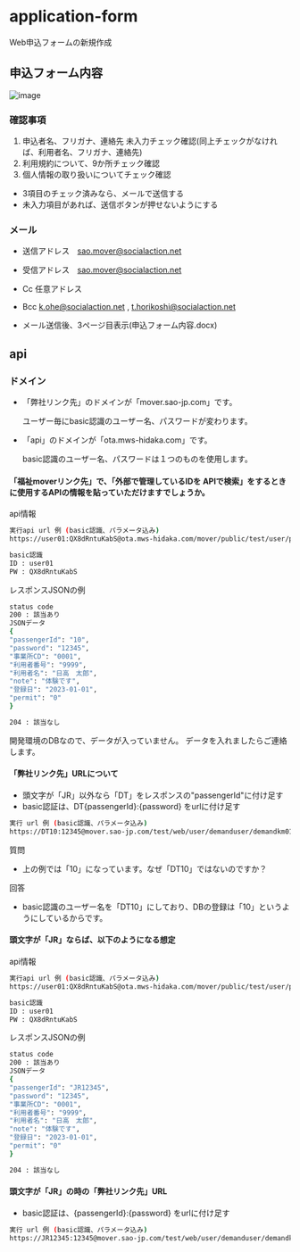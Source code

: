 # application-form
Web申込フォームの新規作成

## 申込フォーム内容
![image](https://user-images.githubusercontent.com/114212655/210974630-3da70f35-9312-48d9-8011-aaf5b9505e11.png)

### 確認事項
1. 申込者名、フリガナ、連絡先 未入力チェック確認(同上チェックがなければ、利用者名、フリガナ、連絡先) 
1. 利用規約について、9か所チェック確認
1. 個人情報の取り扱いについてチェック確認

- 3項目のチェック済みなら、メールで送信する
- 未入力項目があれば、送信ボタンが押せないようにする

### メール
- 送信アドレス　sao.mover@socialaction.net
- 受信アドレス　sao.mover@socialaction.net
- Cc           任意アドレス
- Bcc          k.ohe@socialaction.net , t.horikoshi@socialaction.net

- メール送信後、3ページ目表示(申込フォーム内容.docx)

## api

### ドメイン

- 「弊社リンク先」のドメインが「mover.sao-jp.com」です。

   ユーザー毎にbasic認識のユーザー名、パスワードが変わります。

- 「api」のドメインが「ota.mws-hidaka.com」です。

   basic認識のユーザー名、パスワードは１つのものを使用します。

#### 「福祉moverリンク先」で、「外部で管理しているIDを APIで検索」をするときに使用するAPIの情報を貼っていただけますでしょうか。

api情報

```sh
実行api url 例 (basic認識、パラメータ込み)
https://user01:QX8dRntuKabS@ota.mws-hidaka.com/mover/public/test/user/passenger?userId=10

basic認識
ID : user01
PW : QX8dRntuKabS
```
レスポンスJSONの例
```sh
status code
200 : 該当あり
JSONデータ
{
"passengerId": "10",
"password": "12345",
"事業所CD": "0001",
"利用者番号": "9999",
"利用者名": "日高　太郎",
"note": "体験です",
"登録日": "2023-01-01",
"permit": "0"
}

204 : 該当なし
```
開発環境のDBなので、データが入っていません。
データを入れましたらご連絡します。

#### 「弊社リンク先」URLについて

- 頭文字が「JR」以外なら「DT」をレスポンスの"passengerId"に付け足す
- basic認証は、DT{passengerId}:{password} をurlに付け足す
```sh
実行 url 例 (basic認識、パラメータ込み)
https://DT10:12345@mover.sao-jp.com/test/web/user/demanduser/demandkm01b.php?userId=10
```

質問
- 上の例では「10」になっています。なぜ「DT10」ではないのですか？

回答
- basic認識のユーザー名を「DT10」にしており、DBの登録は「10」というようにしているからです。

#### 頭文字が「JR」ならば、以下のようになる想定

api情報
```sh
実行api url 例 (basic認識、パラメータ込み)
https://user01:QX8dRntuKabS@ota.mws-hidaka.com/mover/public/test/user/passenger?userId=JR12345

basic認識
ID : user01
PW : QX8dRntuKabS
```
レスポンスJSONの例
```sh
status code
200 : 該当あり
JSONデータ
{
"passengerId": "JR12345",
"password": "12345",
"事業所CD": "0001",
"利用者番号": "9999",
"利用者名": "日高　太郎",
"note": "体験です",
"登録日": "2023-01-01",
"permit": "0"
}

204 : 該当なし
```

#### 頭文字が「JR」の時の「弊社リンク先」URL

- basic認証は、{passengerId}:{password} をurlに付け足す
```sh
実行 url 例 (basic認識、パラメータ込み)
https://JR12345:12345@mover.sao-jp.com/test/web/user/demanduser/demandkm01b.php?userId=JR12345
```
